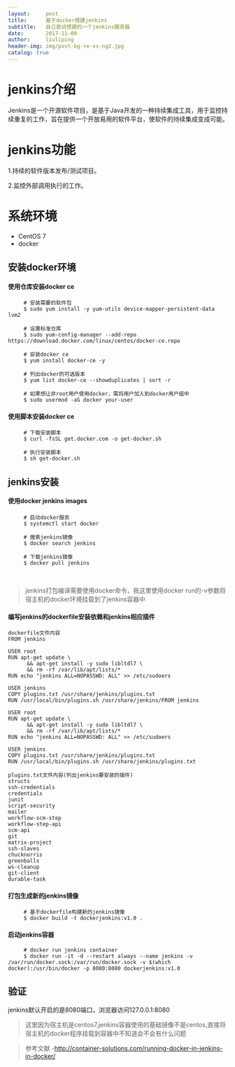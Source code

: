```yaml
---
layout:     post
title:      基于docker搭建jenkins
subtitle:   自己尝试搭建的一个jenkins服务器
date:       2017-11-09
author:     liuliping
header-img: img/post-bg-re-vs-ng2.jpg
catalog: true
---
```


# jenkins介绍

Jenkins是一个开源软件项目，是基于Java开发的一种持续集成工具，用于监控持续重复的工作，旨在提供一个开放易用的软件平台，使软件的持续集成变成可能。

# jenkins功能
1.持续的软件版本发布/测试项目。

2.监控外部调用执行的工作。

# 系统环境
* CentOS 7
* docker

## 安装docker环境
#### 使用仓库安装docker ce
```
     # 安装需要的软件包
     $ sudo yum install -y yum-utils device-mapper-persistent-data lvm2
     
     # 设置标准仓库
     $ sudo yum-config-manager --add-repo https://download.docker.com/linux/centos/docker-ce.repo
     
     # 安装docker ce
     $ yum install docker-ce -y
     
     # 列出docker的可选版本
     $ yum list docker-ce --showduplicates | sort -r
     
     # 如果想让非root用户使用docker，需将用户加入到docker用户组中
     $ sudo usermod -aG docker your-user
```

#### 使用脚本安装docker ce
```
     # 下载安装脚本
     $ curl -fsSL get.docker.com -o get-docker.sh
     
     # 执行安装脚本
     $ sh get-docker.sh
```

## jenkins安装
#### 使用docker jenkins images
```
     # 启动docker服务
     $ systemctl start docker
     
     # 搜索jenkins镜像
     $ docker search jenkins
   
     # 下载jenkins镜像
     $ docker pull jenkins
```
     
>jenkins打包编译需要使用docker命令，我这里使用docker run的-v参数将宿主机的docker环境挂载到了jenkins容器中

#### 编写jenkins的dockerfile安装依赖和jenkins相应插件
```
dockerfile文件内容
FROM jenkins
 
USER root
RUN apt-get update \
      && apt-get install -y sudo libltdl7 \
      && rm -rf /var/lib/apt/lists/*
RUN echo "jenkins ALL=NOPASSWD: ALL" >> /etc/sudoers
 
USER jenkins
COPY plugins.txt /usr/share/jenkins/plugins.txt
RUN /usr/local/bin/plugins.sh /usr/share/jenkins/FROM jenkins
 
USER root
RUN apt-get update \
      && apt-get install -y sudo libltdl7 \
      && rm -rf /var/lib/apt/lists/*
RUN echo "jenkins ALL=NOPASSWD: ALL" >> /etc/sudoers
 
USER jenkins
COPY plugins.txt /usr/share/jenkins/plugins.txt
RUN /usr/local/bin/plugins.sh /usr/share/jenkins/plugins.txt

plugins.txt文件内容(列出jenkins要安装的插件)
structs
ssh-credentials
credentials
junit
script-security
mailer
workflow-scm-step
workflow-step-api
scm-api
git
matrix-project
ssh-slaves
chucknorris
greenballs
ws-cleanup
git-client
durable-task
```

#### 打包生成新的jenkins镜像
```
     # 基于dockerfile构建新的jenkins镜像
     $ docker build -t dockerjenkins:v1.0 .
```

#### 启动jenkins容器
```
     # docker run jenkins container
     $ docker run -it -d --restart always --name jenkins -v /var/run/docker.sock:/var/run/docker.sock -v $(which docker):/usr/bin/docker -p 8080:8080 dockerjenkins:v1.0
```

## 验证

jenkins默认开启的是8080端口，浏览器访问127.0.0.1:8080

>这里因为宿主机是centos7,jenkins容器使用的基础镜像不是centos,直接将宿主机的docker程序挂载到容器中不知道会不会有什么问题

>参考文献
> -<http://container-solutions.com/running-docker-in-jenkins-in-docker/>
